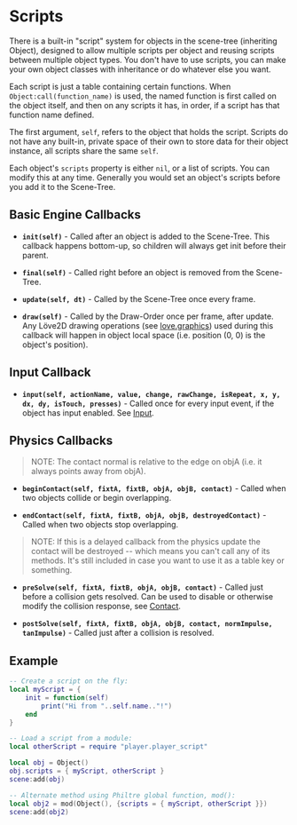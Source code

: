 Scripts
=======

There is a built-in "script" system for objects in the scene-tree (inheriting Object), designed to allow multiple scripts per object and reusing scripts between multiple object types. You don't have to use scripts, you can make your own object classes with inheritance or do whatever else you want.

Each script is just a table containing certain functions. When `Object:call(function_name)` is used, the named function is first called on the object itself, and then on any scripts it has, in order, if a script has that function name defined.

The first argument, `self`, refers to the object that holds the script. Scripts do not have any built-in, private space of their own to store data for their object instance, all scripts share the same `self`.

Each object's `scripts` property is either `nil`, or a list of scripts. You can modify this at any time. Generally you would set an object's scripts before you add it to the Scene-Tree.

Basic Engine Callbacks
----------------------

* __`init(self)`__ - Called after an object is added to the Scene-Tree. This callback happens bottom-up, so children will always get init before their parent.

* __`final(self)`__ - Called right before an object is removed from the Scene-Tree.

* __`update(self, dt)`__ - Called by the Scene-Tree once every frame.

* __`draw(self)`__ - Called by the Draw-Order once per frame, after update. Any Löve2D drawing operations (see [love.graphics](https://love2d.org/wiki/love.graphics)) used during this callback will happen in object local space (i.e. position (0, 0) is the object's position).

Input Callback
--------------

* __`input(self, actionName, value, change, rawChange, isRepeat, x, y, dx, dy, isTouch, presses)`__ - Called once for every input event, if the object has input enabled. See [Input](input.md).

Physics Callbacks
-----------------
> NOTE: The contact normal is relative to the edge on objA (i.e. it always points away from objA).

* __`beginContact(self, fixtA, fixtB, objA, objB, contact)`__ - Called when two objects collide or begin overlapping.

* __`endContact(self, fixtA, fixtB, objA, objB, destroyedContact)`__ - Called when two objects stop overlapping.

> NOTE: If this is a delayed callback from the physics update the contact will be destroyed -- which means you can't call any of its methods. It's still included in case you want to use it as a table key or something.

* __`preSolve(self, fixtA, fixtB, objA, objB, contact)`__ - Called just before a collision gets resolved. Can be used to disable or otherwise modify the collision response, see [Contact](https://love2d.org/wiki/Contact).

* __`postSolve(self, fixtA, fixtB, objA, objB, contact, normImpulse, tanImpulse)`__ - Called just after a collision is resolved.

Example
-------

```lua
-- Create a script on the fly:
local myScript = {
	init = function(self)
		print("Hi from "..self.name.."!")
	end
}

-- Load a script from a module:
local otherScript = require "player.player_script"

local obj = Object()
obj.scripts = { myScript, otherScript }
scene:add(obj)

-- Alternate method using Philtre global function, mod():
local obj2 = mod(Object(), {scripts = { myScript, otherScript }})
scene:add(obj2)
```

